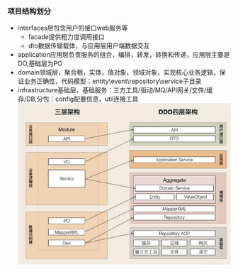 ### 项目结构划分
- interfaces层包含用户的接口web服务等
  - facade提供粗力度调用接口
  - dto数据传输载体，与应用层用户端数据交互
- application应用层负责服务的组合，编排，转发，转换和传递，应用层主要是DO,基础层为PO
- domain领域层，聚合根，实体，值对象，领域对象，实现核心业务逻辑，保证业务正确性，代码模型：entity\event\repository\service子目录
- infrastructure基础层，基础服务：三方工具/驱动/MQ/API网关/文件/缓存/DB,分包：config配置信息，util连接工具
![img.png](img.png)